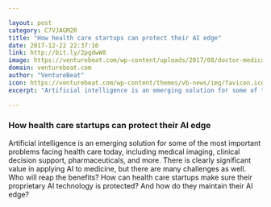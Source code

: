 ```yaml
---

layout: post
category: C7VJAGM2R
title: "How health care startups can protect their AI edge"
date: 2017-12-22 22:37:16
link: http://bit.ly/2pgdwW8
image: https://venturebeat.com/wp-content/uploads/2017/08/doctor-medical-medicine-health-42273-e1512101568526.jpeg?fit=780%2C520&strip=all
domain: venturebeat.com
author: "VentureBeat"
icon: https://venturebeat.com/wp-content/themes/vb-news/img/favicon.ico
excerpt: "Artificial intelligence is an emerging solution for some of the most important problems facing health care today, including medical imaging, clinical decision support, pharmaceuticals, and more. There is clearly significant value in applying AI to medicine, but there are many challenges as well. Who will reap the benefits? How can health care startups make sure their proprietary AI technology is protected? And how do they maintain their AI edge?"

---
```


### How health care startups can protect their AI edge

Artificial intelligence is an emerging solution for some of the most important problems facing health care today, including medical imaging, clinical decision support, pharmaceuticals, and more. There is clearly significant value in applying AI to medicine, but there are many challenges as well. Who will reap the benefits? How can health care startups make sure their proprietary AI technology is protected? And how do they maintain their AI edge?
